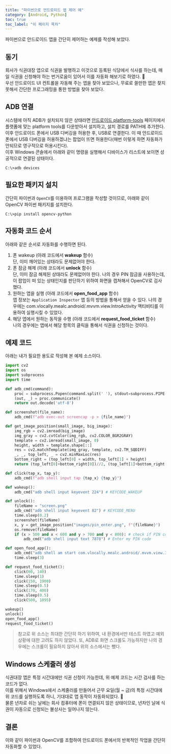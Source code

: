 ```yaml
---
title: "파이썬으로 안드로이드 앱 제어 예"
category: [Android, Python]
toc: true
toc_label: "이 페이지 목차"
---
```


파이썬으로 안드로이드 앱을 간단히 제어하는 예제를 작성해 보았다.

## 동기
회사가 식권대장 앱으로 식권을 발행하고 이것으로 등록된 식당에서 식사를 하는데, 매일 식권을 신청해야 하는 번거로움이 있어서 이를 자동화 해보기로 하였다. 🤥  
우선 안드로이드 UI 컨트롤을 자동해 주는 앱을 찾아 보았으나, 무료로 쓸만한 앱은 찾지 못해서 간단한 프로그래밍을 통한 방법을 찾아 보았다.

## ADB 연결
시스템에 아직 ADB가 설치되지 않은 상태라면 [안드로이드 platform-tools](https://developer.android.com/studio/releases/platform-tools) 페이지에서 플랫폼에 맞는 platform tools를 다운받아서 설치하고, 설치 경로를 PATH에 추가한다.  
이후 안드로이드 폰에서 USB 디버깅을 허용한 후, USB로 연결한다. 이 때 안드로이드 폰에서 USB 디버깅을 허용하겠냐는 팝업이 뜨면 허용한다(매번 이렇게 하면 자동화가 안되므로 영구적으로 허용시킨다).  
이후 Windows 콘솔에서 아래와 같이 명령을 실행해서 디바이스가 리스트에 보이면 성공적으로 연결된 상태이다.
```shell
C:\>adb devices
```

## 필요한 패키지 설치
간단히 파이썬과 `OpenCV`를 이용하여 프로그램을 작성할 것이므로, 아래와 같이 OpenCV 파이썬 패키지를 설치한다.
```shell
C:\>pip install opencv-python
```

## 자동화 코드 순서
아래와 같은 순서로 자동화를 수행하면 된다.
1. 폰 wakeup (아래 코드에서 **wakeup** 함수)  
단, 이미 깨어있는 상태라도 문제없어야 한다.
1. 폰 잠금 해제 (아래 코드에서 **unlock** 함수)  
단, 이미 잠금 해제된 상태라도 문제없어야 한다. 나의 경우 PIN 잠금을 사용하는데, 이 팝업이 떠 있는 상태인지를 판단하기 위하여 화면을 캡쳐해서 OpenCV로 검사했다.
1. 원하는 앱을 실행 (아래 코드에서 **open_food_app** 함수)  
앱 정보는 `Application Inspector` 앱 등의 방법을 통해서 얻을 수 있다. 나의 경우에는 com.vlocally.mealc.android/.mvvm.view.IntroActivity 액티비티를 이용하여 실행시킬 수 있었다.
1. 해당 앱에서 원하는 동작을 수행 (아래 코드에서 **request_food_ticket** 함수)  
나의 경우에는 앱에서 해당 항목의 클릭을 통해서 식권을 신청하는 것이다.

## 예제 코드
아래는 내가 필요한 용도로 작성해 본 예제 소스이다.
```python
import cv2
import os
import subprocess
import time

def adb_cmd(command):
    proc = subprocess.Popen(command.split(' '), stdout=subprocess.PIPE, shell=True)
    (out, _) = proc.communicate()
    return out.decode('utf-8')

def screenshot(file_name):
    adb_cmd(f"adb exec-out screencap -p > {file_name}")

def get_image_position(small_image, big_image):
    img_rgb = cv2.imread(big_image)
    img_gray = cv2.cvtColor(img_rgb, cv2.COLOR_BGR2GRAY)
    template = cv2.imread(small_image, 0)
    height, width = template.shape[::]
    res = cv2.matchTemplate(img_gray, template, cv2.TM_SQDIFF)
    _, _, top_left, _ = cv2.minMaxLoc(res)
    bottom_right = (top_left[0] + width, top_left[1] + height)
    return (top_left[0]+bottom_right[0])//2, (top_left[1]+bottom_right[1])//2

def click(tap_x, tap_y):
    adb_cmd(f"adb shell input tap {tap_x} {tap_y}")

def wakeup():
    adb_cmd("adb shell input keyevent 224") # KEYCODE_WAKEUP

def unlock():
    fileName = "screen.png"
    adb_cmd("adb shell input keyevent 82") # KEYCODE_MENU
    time.sleep(0.2)
    screenshot(fileName)
    x, y = get_image_position("images/pin_enter.png", f"{fileName}")
    os.remove(fileName)
    if (x > 500 and x < 600 and y > 700 and y < 800): # check if PIN code popup
        adb_cmd("adb shell input text 7878") # Enter my PIN code

def open_food_app():
    adb_cmd("adb shell am start com.vlocally.mealc.android/.mvvm.view.IntroActivity")
    time.sleep(3)

def request_food_ticket():
    click(60, 140)
    time.sleep(1)
    click(150, 1900)
    time.sleep(0.5)
    click(170, 400)
    time.sleep(0.5)
    click(500, 1895)

wakeup()
unlock()
open_food_app()
request_food_ticket()
```
> 참고로 위 소스는 최대한 간단히 하기 위하여, 내 환경에서만 테스트 하였고 예외 상황에 대한 고려도 하지 않았다. 또, ADB로 화면 스크롤도 가능하지만 나의 경우에는 스크롤이 필요하지 않아서 위의 소스에서는 뺐다.

## Windows 스케줄러 생성
식권대장 앱은 특정 시간대에만 식권 신청이 가능한데, 위 예제 코드는 시간 검사를 하는 코드가 없다.  
이를 위해서 Windows에서 스케줄러를 만들어서 근무 요일(월 ~ 금)의 특정 시간대에 위 코드를 실행하도록 하니, 기대대로 앱 동작이 자동화되었다. 🍕  
물론 년차로 쉬는 날에는 회사 컴퓨터에 폰이 연결되지 않은 상태이므로, 년차인 날에 식권이 자동으로 신청되는 불상사는 일어나지 않는다.

## 결론
이와 같이 파이썬과 OpenCV를 조합하여 안드로이드 폰에서의 반복적인 작업을 간단히 자동화할 수 있었다.
